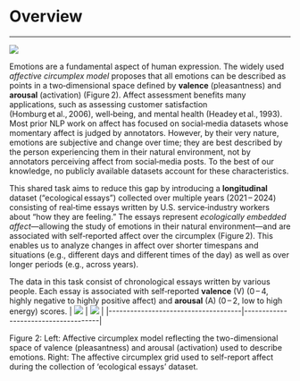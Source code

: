 # Overview
---
![](https://i.imgur.com/iz6bZbE.png)

Emotions are a fundamental aspect of human expression. The widely used *affective circumplex model* proposes that all emotions can be described as points in a two‑dimensional space defined by **valence** (pleasantness) and **arousal** (activation) (Figure 2). Affect assessment benefits many applications, such as assessing customer satisfaction (Homburg et al., 2006), well‑being, and mental health (Headey et al., 1993). Most prior NLP work on affect has focused on social‑media datasets whose momentary affect is judged by annotators. However, by their very nature, emotions are subjective and change over time; they are best described by the person experiencing them in their natural environment, not by annotators perceiving affect from social‑media posts. To the best of our knowledge, no publicly available datasets account for these characteristics.

This shared task aims to reduce this gap by introducing a **longitudinal** dataset (“ecological essays”) collected over multiple years (2021 – 2024) consisting of real‑time essays written by U.S. service‑industry workers about “how they are feeling.” The essays represent *ecologically embedded affect*—allowing the study of emotions in their natural environment—and are associated with self‑reported affect over the circumplex (Figure 2). This enables us to analyze changes in affect over shorter timespans and situations (e.g., different days and different times of the day) as well as over longer periods (e.g., across years).

The data in this task consist of chronological essays written by various people. Each essay is associated with self‑reported **valence** (V) (0 – 4, highly negative to highly positive affect) and **arousal** (A) (0 – 2, low to high energy) scores.
| ![](https://i.imgur.com/L1hODvI.png) | ![](https://i.imgur.com/jk1LH7C.png) |
|-------------------------------------|-------------------------------------|

Figure 2: Left: Affective circumplex model reflecting the two-dimensional space of valence (pleasantness) and arousal (activation) used to describe emotions. Right: The affective circumplex grid used to self-report affect
during the collection of ‘ecological essays’ dataset.
